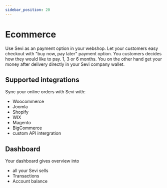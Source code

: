 ```yaml
---
sidebar_position: 20
---
```


# Ecommerce

Use Sevi as an payment option in your webshop. Let your customers easy checkout with "buy now, pay later" payment option. You customers decides how they would like to pay. 1, 3 or 6 months. You on the other hand get your money after delivery directly in your Sevi company wallet. 

## Supported integrations

Sync your online orders with Sevi with:
- Woocommerce
- Joomla
- Shopify
- WIX
- Magento
- BigCommerce
- custom API intergration

## Dashboard
Your dashboard gives overview into 
- all your Sevi sells
- Transactions
- Account balance



